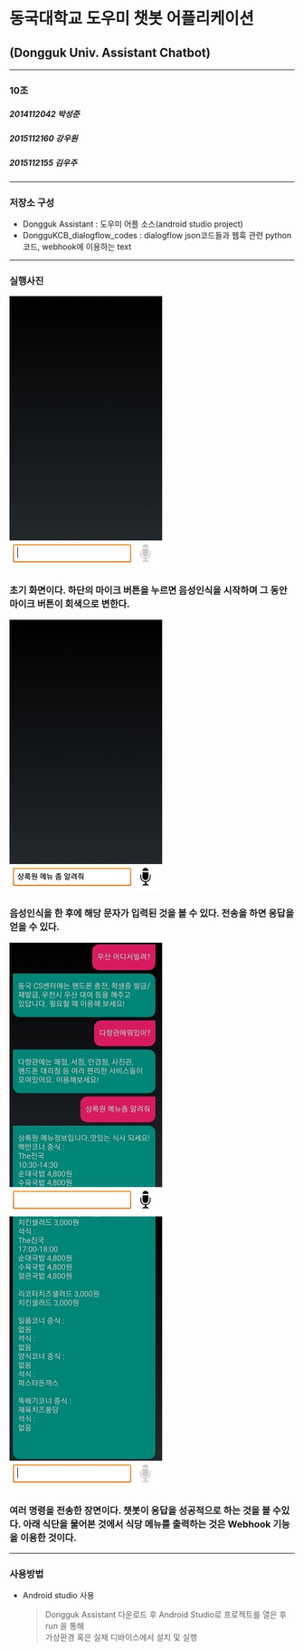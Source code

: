 동국대학교 도우미 챗봇 어플리케이션
=======================================================
(Dongguk Univ. Assistant Chatbot)
-----------------------------------------------------
----------------------------------------------------
### 10조
##### 2014112042 박성준
##### 2015112160 강우원
##### 2015112155 김우주
* * *
### 저장소 구성
* Dongguk Assistant : 도우미 어플 소스(android studio project)
* DongguKCB_dialogflow_codes : dialogflow json코드들과 웹훅 관련 python 코드, webhook에 이용하는 text

* * *
### 실행사진
![Alt text](/img/1.jpg)
### 초기 화면이다. 하단의 마이크 버튼을 누르면 음성인식을 시작하며 그 동안 마이크 버튼이 회색으로 변한다.
![Alt text](/img/2.jpg)
### 음성인식을 한 후에 해당 문자가 입력된 것을 볼 수 있다. 전송을 하면 응답을 얻을 수 있다.
![Alt text](/img/3.jpg)
![Alt text](/img/4.jpg)
### 여러 명령을 전송한 장면이다. 챗봇이 응답을 성공적으로 하는 것을 볼 수있다. 아래 식단을 물어본 것에서 식당 메뉴를 출력하는 것은 Webhook 기능을 이용한 것이다.
* * *

### 사용방법
* Android studio 사용
	> Dongguk Assistant 다운로드 후 Android Studio로 프로젝트를 열은 후 run 을 통해                    
	> 가상환경 혹은 실제 디바이스에서 설치 및 실행
